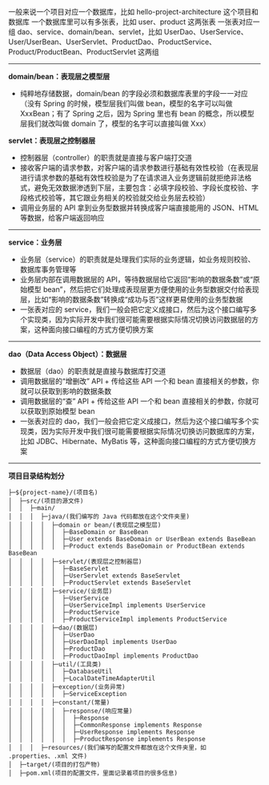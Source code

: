 一般来说一个项目对应一个数据库，比如 hello-project-architecture 这个项目和数据库
一个数据库里可以有多张表，比如 user、product 这两张表
一张表对应一组 dao、service、domain/bean、servlet，比如 UserDao、UserService、User/UserBean、UserServlet、ProductDao、ProductService、Product/ProductBean、ProductServlet 这两组

***
**domain/bean：表现层之模型层**

* 纯粹地存储数据，domain/bean 的字段必须和数据库表里的字段一一对应（没有 Spring 的时候，模型层我们叫做 bean，模型的名字可以叫做 XxxBean；有了 Spring 之后，因为 Spring 里也有 bean 的概念，所以模型层我们就改叫做 domain 了，模型的名字可以直接叫做 Xxx）

**servlet：表现层之控制器层**

* 控制器层（controller）的职责就是直接与客户端打交道
* 接收客户端的请求参数，对客户端的请求参数进行基础有效性校验（在表现层进行请求参数的基础有效性校验是为了在请求进入业务逻辑前就拒绝非法格式，避免无效数据渗透到下层，主要包含：必填字段校验、字段长度校验、字段格式校验等，其它跟业务相关的校验就交给业务层去校验）
* 调用业务层的 API 拿到业务型数据并转换成客户端直接能用的 JSON、HTML 等数据，给客户端返回响应

***
**service：业务层**

* 业务层（service）的职责就是处理我们实际的业务逻辑，如业务规则校验、数据库事务管理等
* 业务层内部在调用数据层的 API，等待数据层给它返回“影响的数据条数”或“原始模型 bean”，然后把它们处理成表现层更方便使用的业务型数据交付给表现层，比如“影响的数据条数”转换成“成功与否”这样更易使用的业务型数据
* 一张表对应的 service，我们一般会把它定义成接口，然后为这个接口编写多个实现类，因为实际开发中我们很可能需要根据实际情况切换访问数据层的方案，这种面向接口编程的方式方便切换方案

***
**dao（Data Access Object）：数据层**

* 数据层（dao）的职责就是直接与数据库打交道
* 调用数据层的“增删改” API + 传给这些 API 一个和 bean 直接相关的参数，你就可以获取到影响的数据条数
* 调用数据层的“查” API + 传给这些 API 一个和 bean 直接相关的参数，你就可以获取到原始模型 bean
* 一张表对应的 dao，我们一般会把它定义成接口，然后为这个接口编写多个实现类，因为实际开发中我们很可能需要根据实际情况切换访问数据库的方案，比如 JDBC、Hibernate、MyBatis 等，这种面向接口编程的方式方便切换方案

***

**项目目录结构划分**

```
├─${project-name}/(项目名)
│  ├─src/(项目的源文件)
│  │  ├─main/
│  │  │  ├─java/(我们编写的 Java 代码都放在这个文件夹里)
│  │  │  │  ├─domain or bean/(表现层之模型层)
│  │  │  │  │  ├─BaseDomain or BaseBean
│  │  │  │  │  ├─User extends BaseDomain or UserBean extends BaseBean
│  │  │  │  │  ├─Product extends BaseDomain or ProductBean extends BaseBean
│  │  │  │  ├─servlet/(表现层之控制器层)
│  │  │  │  │  ├─BaseServlet
│  │  │  │  │  ├─UserServlet extends BaseServlet
│  │  │  │  │  ├─ProductServlet extends BaseServlet
│  │  │  │  ├─service/(业务层)
│  │  │  │  │  ├─UserService
│  │  │  │  │  ├─UserServiceImpl implements UserService
│  │  │  │  │  ├─ProductService
│  │  │  │  │  ├─ProductServiceImpl implements ProductService
│  │  │  │  ├─dao/(数据层)
│  │  │  │  │  ├─UserDao
│  │  │  │  │  ├─UserDaoImpl implements UserDao
│  │  │  │  │  ├─ProductDao
│  │  │  │  │  ├─ProductDaoImpl implements ProductDao
│  │  │  │  ├─util/(工具类)
│  │  │  │  │  ├─DatabaseUtil
│  │  │  │  │  ├─LocalDateTimeAdapterUtil
│  │  │  │  ├─exception/(业务异常)
│  │  │  │  │  ├─ServiceException
│  │  │  │  ├─constant/(常量)
│  │  │  │  │  ├─response/(响应常量)
│  │  │  │  │  │  ├─Response
│  │  │  │  │  │  ├─CommonResponse implements Response
│  │  │  │  │  │  ├─UserResponse implements Response
│  │  │  │  │  │  ├─ProductResponse implements Response
│  │  │  ├─resources/(我们编写的配置文件都放在这个文件夹里，如 .properties、.xml 文件)
│  ├─target/(项目的打包产物)
│  ├─pom.xml(项目的配置文件，里面记录着项目的很多信息)
```
